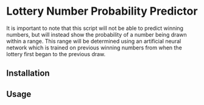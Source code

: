 # Lottery Number Probability Predictor

It is important to note that this script will not be able to predict winning numbers, but will instead show the probability of a number being drawn within a range. This range will be determined using an artificial neural network which is trained on previous winning numbers from when the lottery first began to the previous draw.

## Installation


## Usage